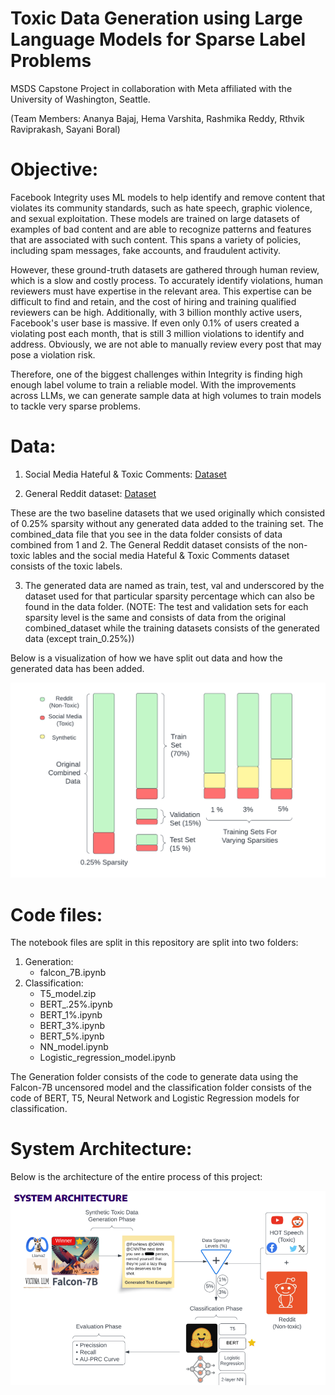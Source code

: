 # Toxic Data Generation using Large Language Models for Sparse Label Problems

MSDS Capstone Project in collaboration with Meta affiliated with the University of Washington, Seattle.

(Team Members: Ananya Bajaj, Hema Varshita, Rashmika Reddy, Rthvik Raviprakash, Sayani Boral)

# Objective:

Facebook Integrity uses ML models to help identify and remove content that violates its community standards, such as hate speech, graphic violence, and sexual exploitation. These models are trained on large datasets of examples of bad content and are able to recognize patterns and features that are associated with such content. This spans a variety of policies, including spam messages, fake accounts, and fraudulent activity.

However, these ground-truth datasets are gathered through human review, which is a slow and costly process. To accurately identify violations, human reviewers must have expertise in the relevant area. This expertise can be difficult to find and retain, and the cost of hiring and training qualified reviewers can be high. Additionally, with 3 billion monthly active users, Facebook's user base is massive. If even only 0.1% of users created a violating post each month, that is still 3 million violations to identify and address. Obviously, we are not able to manually review every post that may pose a violation risk. 

Therefore, one of the biggest challenges within Integrity is finding high enough label volume to train a reliable model. With the improvements across LLMs, we can generate sample data at high volumes to train models to tackle very sparse problems.

# Data:

1) Social Media Hateful & Toxic Comments: [Dataset](https://socialmediaarchive.org/record/19?ln=en)

2) General Reddit dataset: [Dataset](https://www.kaggle.com/datasets/smagnan/1-million-reddit-comments-from-40-subreddits)

These are the two baseline datasets that we used originally which consisted of 0.25% sparsity without any generated data added to the training set. The combined_data file that you see in the data folder consists of data combined from 1 and 2. The General Reddit dataset consists of the non-toxic lables and the social media Hateful & Toxic Comments dataset consists of the toxic labels.

3) The generated data are named as train, test, val and underscored by the dataset used for that particular sparsity percentage which can also be found in the data folder. (NOTE: The test and validation sets for each sparsity level is the same and consists of data from the original combined_dataset while the training datasets consists of the generated data (except train_0.25%))

Below is a visualization of how we have split out data and how the generated data has been added.

![screenshot](Data_splits.png)

# Code files:

The notebook files are split in this repository are split into two folders:

1) Generation:
   - falcon_7B.ipynb
2) Classification:
   - T5_model.zip
   - BERT_.25%.ipynb
   - BERT_1%.ipynb
   - BERT_3%.ipynb
   - BERT_5%.ipynb
   - NN_model.ipynb
   - Logistic_regression_model.ipynb

The Generation folder consists of the code to generate data using the Falcon-7B uncensored model and the classification folder consists of the code of BERT, T5, Neural Network and Logistic Regression models for classification.

# System Architecture:

Below is the architecture of the entire process of this project:

![screenshot](System_architecture.png)
